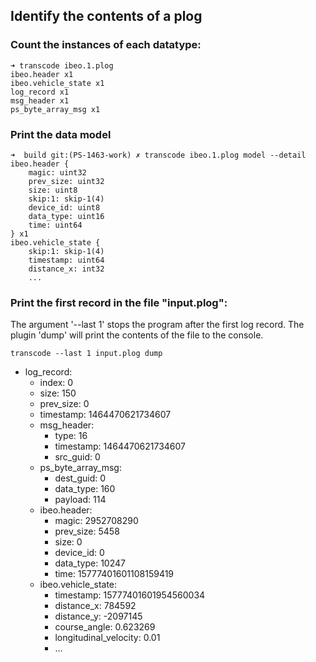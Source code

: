 ## Identify the contents of a plog

### Count the instances of each datatype:
~~~
➜ transcode ibeo.1.plog
ibeo.header x1
ibeo.vehicle_state x1
log_record x1
msg_header x1
ps_byte_array_msg x1
~~~

### Print the data model

~~~
➜  build git:(PS-1463-work) ✗ transcode ibeo.1.plog model --detail
ibeo.header {
    magic: uint32
    prev_size: uint32
    size: uint8
    skip:1: skip-1(4)
    device_id: uint8
    data_type: uint16
    time: uint64
} x1
ibeo.vehicle_state {
    skip:1: skip-1(4)
    timestamp: uint64
    distance_x: int32
    ...
~~~

### Print the first record in the file "input.plog":

The argument '--last 1' stops the program after the first log record.  The plugin 'dump' will print the contents of the file to the console.

`transcode --last 1 input.plog dump`

* log_record:
    * index: 0
    * size: 150
    * prev_size: 0
    * timestamp: 1464470621734607
    * msg_header:
        * type: 16
        * timestamp: 1464470621734607
        * src_guid: 0
    * ps_byte_array_msg:
        * dest_guid: 0
        * data_type: 160
        * payload: 114
    * ibeo.header:
        * magic: 2952708290
        * prev_size: 5458
        * size: 0
        * device_id: 0
        * data_type: 10247
        * time: 15777401601108159419
    * ibeo.vehicle_state:
        * timestamp: 15777401601954560034
        * distance_x: 784592
        * distance_y: -2097145
        * course_angle: 0.623269
        * longitudinal_velocity: 0.01
        * ...

